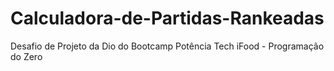 # Calculadora-de-Partidas-Rankeadas
Desafio de Projeto da Dio do Bootcamp Potência Tech iFood - Programação do Zero
